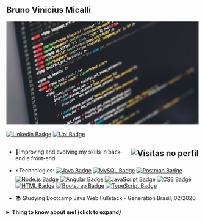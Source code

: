 ## Bruno Vinicius Micalli
![Bem-vindo](/img.jpg?raw=true)

[![Linkedin Badge](https://img.shields.io/badge/-BrunoMicalli-blue?style=flat-square&logo=Linkedin&logoColor=white&link=https://www.linkedin.com/in/brunomicalli/)](https://www.linkedin.com/in/brunomicalli/)
[![Uol Badge](https://img.shields.io/badge/-bruno.micalli@uol.com.br-c14438?style=flat-square&logo=Mail.Ru&logoColor=white&link=mailto:bruno.micalli@uol.com.br)](mailto:bruno.micalli@uol.com.br)
<h2>
<img align="right" src="https://gpvc.arturio.dev/Micalli" alt="Visitas no perfil">
</h2>

- 🌱Improving and evolving my skills in back-end e front-end.

- ⚡Technologies: [![Java Badge](https://img.shields.io/badge/-Java-yellowgreen?style=flat-square&logo=Java&logoColor=white&link=#)](#) [![MySQL Badge](https://img.shields.io/badge/-MySQL-yellowgreen?style=flat-square&logo=MySQL&logoColor=white&link=#)](#) [![Postman Badge](https://img.shields.io/badge/-Postman-yellowgreen?style=flat-square&logo=Postman&logoColor=white&link=#)](#) [![Node.js Badge](https://img.shields.io/badge/-Node.js-yellowgreen?style=flat-square&logo=Node.js&logoColor=white&link=#)](#) [![Angular Badge](https://img.shields.io/badge/-Angular-yellowgreen?style=flat-square&logo=Angular&logoColor=white&link=#)](#) [![JavaScript Badge](https://img.shields.io/badge/-JavaScript-yellowgreen?style=flat-square&logo=JavaScript&logoColor=white&link=#)](#) [![CSS Badge](https://img.shields.io/badge/-CSS-yellowgreen?style=flat-square&logo=CSS3&logoColor=white&link=#)](#) [![HTML Badge](https://img.shields.io/badge/-HTML-yellowgreen?style=flat-square&logo=HTML5&logoColor=white&link=#)](#) [![Bootstrap Badge](https://img.shields.io/badge/-Bootstrap-yellowgreen?style=flat-square&logo=Bootstrap&logoColor=white&link=#)](#) [![TypeScript Badge](https://img.shields.io/badge/-TypeScript-yellowgreen?style=flat-square&logo=TypeScript&logoColor=white&link=#)](#)


- 📚 Studying Bootcamp Java Web Fullstack - Generation Brasil, 02/2020

<details>
 <summary> <b> Thing to know about me! <!b> (click to expand<i/>) </summary>
  
  ![Bruno Micalli GitHub stats](https://github-readme-stats.vercel.app/api?username=Micalli&show_icons=true&theme=merko)
  
  [![Top Langs](https://github-readme-stats.vercel.app/api/top-langs/?username=Micalli&layout=compact)](https://github.com/anuraghazra/github-readme-stats)
  <br>
  
  </details>

 
